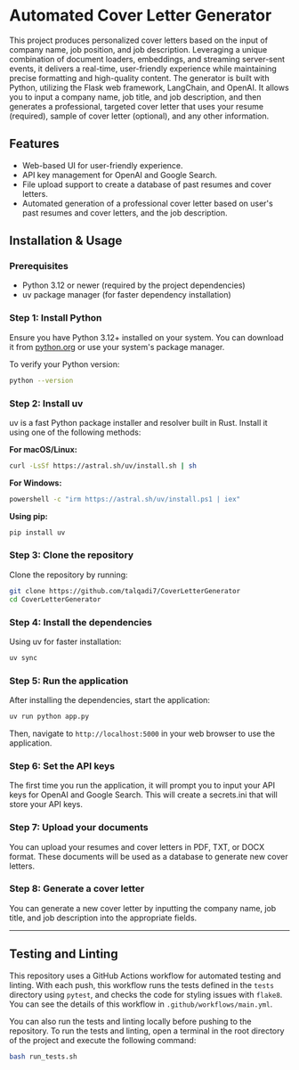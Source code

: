 # Automated Cover Letter Generator 

This project produces personalized cover letters based on the input of company name, job position, and job description. Leveraging a unique combination of document loaders, embeddings, and streaming server-sent events, it delivers a real-time, user-friendly experience while maintaining precise formatting and high-quality content. The generator is built with Python, utilizing the Flask web framework, LangChain, and OpenAI. It allows you to input a company name, job title, and job description, and then generates a professional, targeted cover letter that uses your resume (required), sample of cover letter (optional), and any other information.

## Features
- Web-based UI for user-friendly experience.
- API key management for OpenAI and Google Search.
- File upload support to create a database of past resumes and cover letters.
- Automated generation of a professional cover letter based on user's past resumes and cover letters, and the job description.

## Installation & Usage

### Prerequisites

- Python 3.12 or newer (required by the project dependencies)
- uv package manager (for faster dependency installation)

### Step 1: Install Python

Ensure you have Python 3.12+ installed on your system. You can download it from [python.org](https://www.python.org/downloads/) or use your system's package manager.

To verify your Python version:

```bash
python --version
```

### Step 2: Install uv

uv is a fast Python package installer and resolver built in Rust. Install it using one of the following methods:

**For macOS/Linux:**
```bash
curl -LsSf https://astral.sh/uv/install.sh | sh
```

**For Windows:**
```bash
powershell -c "irm https://astral.sh/uv/install.ps1 | iex"
```

**Using pip:**
```bash
pip install uv
```

### Step 3: Clone the repository

Clone the repository by running:

```bash
git clone https://github.com/talqadi7/CoverLetterGenerator
cd CoverLetterGenerator
```

### Step 4: Install the dependencies

Using uv for faster installation:

```bash
uv sync
```

### Step 5: Run the application

After installing the dependencies, start the application:

```bash
uv run python app.py
```

Then, navigate to `http://localhost:5000` in your web browser to use the application.

### Step 6: Set the API keys

The first time you run the application, it will prompt you to input your API keys for OpenAI and Google Search. This will create a secrets.ini that will store your API keys.

### Step 7: Upload your documents

You can upload your resumes and cover letters in PDF, TXT, or DOCX format. These documents will be used as a database to generate new cover letters.

### Step 8: Generate a cover letter

You can generate a new cover letter by inputting the company name, job title, and job description into the appropriate fields.

---

## Testing and Linting

This repository uses a GitHub Actions workflow for automated testing and linting. With each push, this workflow runs the tests defined in the `tests` directory using `pytest`, and checks the code for styling issues with `flake8`. You can see the details of this workflow in `.github/workflows/main.yml`.

You can also run the tests and linting locally before pushing to the repository. To run the tests and linting, open a terminal in the root directory of the project and execute the following command:

```bash
bash run_tests.sh
```
